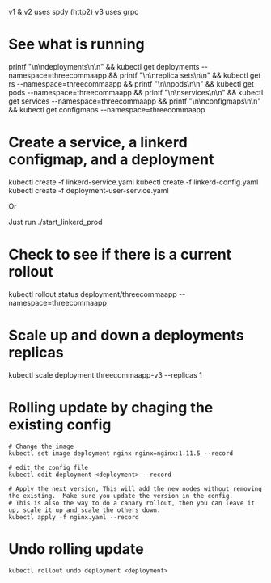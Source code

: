 v1 & v2 uses spdy (http2)
v3 uses grpc



#  See what is running

printf "\n\ndeployments\n\n" && kubectl get deployments --namespace=threecommaapp && printf "\n\nreplica sets\n\n" && kubectl get rs  --namespace=threecommaapp && printf "\n\npods\n\n" && kubectl get pods --namespace=threecommaapp && printf "\n\nservices\n\n" && kubectl get services --namespace=threecommaapp && printf "\n\nconfigmaps\n\n" && kubectl get configmaps --namespace=threecommaapp

# Create a service, a linkerd configmap, and a deployment

kubectl create -f linkerd-service.yaml
kubectl create -f linkerd-config.yaml
kubectl create -f deployment-user-service.yaml

Or

Just run ./start_linkerd_prod


# Check to see if there is a current rollout

kubectl rollout status deployment/threecommaapp --namespace=threecommaapp

# Scale up and down a deployments replicas

kubectl scale deployment threecommaapp-v3 --replicas 1

# Rolling update by chaging the existing config

    # Change the image
    kubectl set image deployment nginx nginx=nginx:1.11.5 --record

    # edit the config file
    kubectl edit deployment <deployment> --record

    # Apply the next version, This will add the new nodes without removing the existing.  Make sure you update the version in the config.
    # This is also the way to do a canary rollout, then you can leave it up, scale it up and scale the others down.
    kubectl apply -f nginx.yaml --record

# Undo rolling update

    kubectl rollout undo deployment <deployment>


